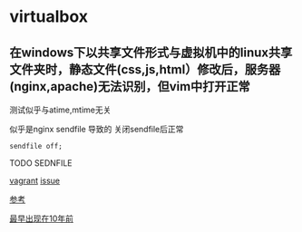 # virtualbox

## 在windows下以共享文件形式与虚拟机中的linux共享文件夹时，静态文件(css,js,html）修改后，服务器(nginx,apache)无法识别，但vim中打开正常
测试似乎与atime,mtime无关

似乎是nginx sendfile 导致的
关闭sendfile后正常
```nginx
sendfile off;
```
TODO SEDNFILE

[vagrant](https://www.vagrantup.com/docs/synced-folders/virtualbox.html)
[issue](https://github.com/hashicorp/vagrant/issues/351#issuecomment-1339640)

[参考](https://qiita.com/liubin/items/c2d39ef63a44bb3c2d66)

[最早出现在10年前](https://www.virtualbox.org/ticket/81)
